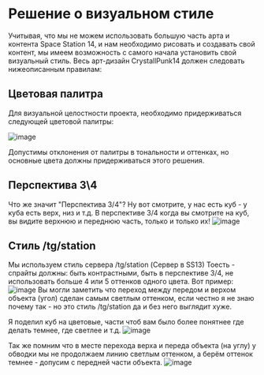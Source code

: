 
# Решение о визуальном стиле

Учитывая, что мы не можем использовать большую часть арта и контента Space Station 14, и нам необходимо рисовать и создавать свой контент, мы имеем возможность с самого начала установить свой визуальный стиль. Весь арт-дизайн CrystallPunk14 должен следовать нижеописанным правилам:

## Цветовая палитра

Для визуальной целостности проекта, необходимо придерживаться следующей цветовой палитры:

![image](https://github.com/crystallpunk-14/crystallpunk-docs/assets/96445749/3b887bf3-1a1d-455e-b25b-c1fa16980c5b)

Допустимы отклонения от палитры в тональности и оттенках, но основные цвета должны придерживаться этого решения.

## Перспектива 3\4

Что же значит "Перспектива 3/4"? Ну вот смотрите, у нас есть куб - у куба есть верх, низ и т.д. 
В перспективе 3/4 когда вы смотрите на куб, вы видите верхнюю и переднюю часть, только и только их!
![image](https://github.com/crystallpunk-14/crystallpunk-docs/assets/132602258/b646fd3a-96c8-4909-b7a6-c840387e725f)

## Стиль /tg/station

Мы используем стиль сервера /tg/station (Сервер в SS13)
Тоесть - спрайты должны: быть контрастными, быть в перспективе 3/4, не использовать больше 4 или 5 оттенков одного цвета.
Вот пример:
![image](https://github.com/crystallpunk-14/crystallpunk-docs/assets/132602258/b402d81c-a4f0-4f97-91e3-4b14a174cad9)
Вы могли заметить что переход между передом и верхом объекта (угол) сделан самым светлым оттенком, если честно я не знаю почему так - но это стиль /tg/station да и без него выглядит хуже.

Я поделил куб на цветовые, части чтоб вам было более понятнее где делать темнее, где светлее и т.д.
![image](https://github.com/crystallpunk-14/crystallpunk-docs/assets/132602258/84c1fe52-08d2-4829-975b-34c2b12c06af)

Так же помним что в месте перехода верха и переда объекта (на углу) у обводки мы не продолжаем линию светлым оттенком, а берём оттенок темнее - допусим с передней части объекта.
![image](https://github.com/crystallpunk-14/crystallpunk-docs/assets/132602258/f05a6c8f-29cb-43f9-8802-c3a5516551e7)
